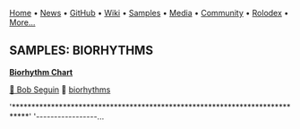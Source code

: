 [Home](https://qb64.com) • [News](../news.md) • [GitHub](../github.md) • [Wiki](../wiki.md) • [Samples](../samples.md) • [Media](../media.md) • [Community](../community.md) • [Rolodex](../rolodex.md) • [More...](../more.md)

## SAMPLES: BIORHYTHMS

**[Biorhythm Chart](biorhythm-chart/index.md)**

[🐝 Bob Seguin](bob-seguin.md) 🔗 [biorhythms](biorhythms.md)

'****************************************************************************' '-----------------...
